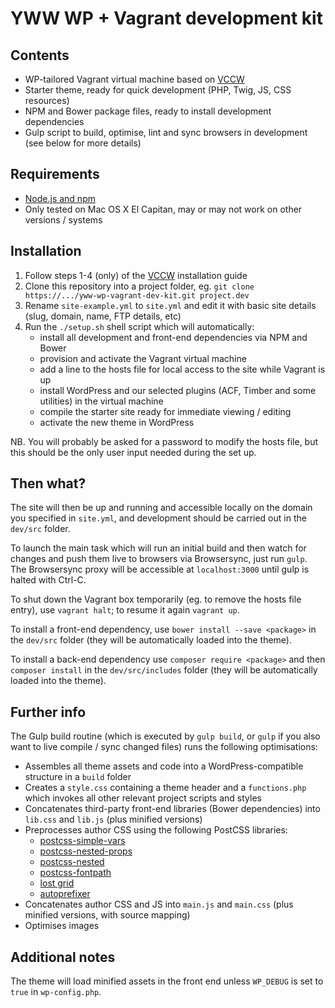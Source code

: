 # YWW WP + Vagrant development kit #

## Contents ##

* WP-tailored Vagrant virtual machine based on [VCCW](http://vccw.cc/)
* Starter theme, ready for quick development (PHP, Twig, JS, CSS resources)
* NPM and Bower package files, ready to install development dependencies
* Gulp script to build, optimise, lint and sync browsers in development (see below for more details)

## Requirements ##

* [Node.js and npm](http://blog.teamtreehouse.com/install-node-js-npm-mac)
* Only tested on Mac OS X El Capitan, may or may not work on other versions / systems

## Installation ##

1. Follow steps 1-4 (only) of the [VCCW](http://vccw.cc/) installation guide
2. Clone this repository into a project folder, eg. `git clone https://.../yww-wp-vagrant-dev-kit.git project.dev`
3. Rename `site-example.yml` to `site.yml` and edit it with basic site details (slug, domain, name, FTP details, etc)
4. Run the `./setup.sh` shell script which will automatically:
	* install all development and front-end dependencies via NPM and Bower
    * provision and activate the Vagrant virtual machine
    * add a line to the hosts file for local access to the site while Vagrant is up
    * install WordPress and our selected plugins (ACF, Timber and some utilities) in the virtual machine
    * compile the starter site ready for immediate viewing / editing
    * activate the new theme in WordPress

NB. You will probably be asked for a password to modify the hosts file, but this should be the only user input needed during the set up.

## Then what? ##

The site will then be up and running and accessible locally on the domain you specified in `site.yml`, and development should be carried out in the `dev/src` folder.

To launch the main task which will run an initial build and then watch for changes and push them live to browsers via Browsersync, just run `gulp`. The Browsersync proxy will be accessible at `localhost:3000` until gulp is halted with Ctrl-C.

To shut down the Vagrant box temporarily (eg. to remove the hosts file entry), use `vagrant halt`; to resume it again `vagrant up`.

To install a front-end dependency, use `bower install --save <package>` in the `dev/src` folder  (they will be automatically loaded into the theme).

To install a back-end dependency use `composer require <package>` and then `composer install` in the `dev/src/includes` folder (they will be automatically loaded into the theme).

## Further info ##

The Gulp build routine (which is executed by `gulp build`, or `gulp` if you also want to live compile / sync changed files) runs the following optimisations:

* Assembles all theme assets and code into a WordPress-compatible structure in a `build` folder
* Creates a `style.css` containing a theme header and a `functions.php` which invokes all other relevant project scripts and styles
* Concatenates third-party front-end libraries (Bower dependencies) into `lib.css` and `lib.js` (plus minified versions)
* Preprocesses author CSS using the following PostCSS libraries:
    * [postcss-simple-vars](https://github.com/postcss/postcss-simple-vars)
    * [postcss-nested-props](https://github.com/jedmao/postcss-nested-props)
    * [postcss-nested](https://github.com/postcss/postcss-nested)
    * [postcss-fontpath](https://github.com/seaneking/postcss-fontpath)
    * [lost grid](https://github.com/corysimmons/lost)
    * [autoprefixer](https://github.com/postcss/autoprefixer)
* Concatenates author CSS and JS into `main.js` and `main.css` (plus minified versions, with source mapping)
* Optimises images

## Additional notes ##

The theme will load minified assets in the front end unless `WP_DEBUG` is set to `true` in `wp-config.php`.